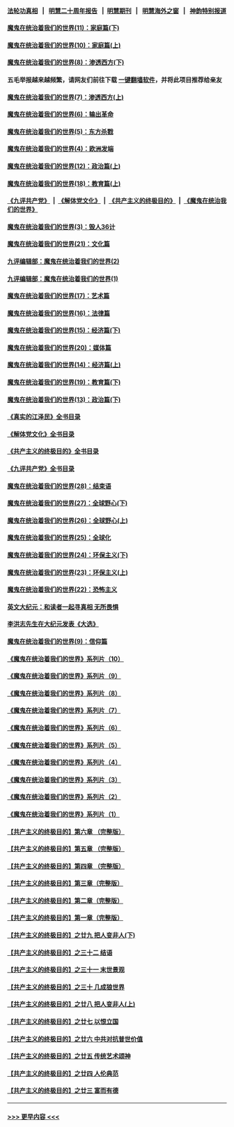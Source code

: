 #### [法轮功真相](https://github.com/gfw-breaker/truth/blob/master/README.md?t=0) &nbsp;&nbsp;|&nbsp;&nbsp; [明慧二十周年报告](https://github.com/gfw-breaker/mh-reports/blob/master/README.md?t=0) &nbsp;&nbsp;|&nbsp;&nbsp;[明慧期刊](https://github.com/gfw-breaker/mh-qikan) &nbsp;&nbsp;|&nbsp;&nbsp; [明慧海外之窗](https://github.com/gfw-breaker/mh-news/blob/master/README.md?t=0) &nbsp;&nbsp;|&nbsp;&nbsp; [神韵特别报道](https://github.com/gfw-breaker/mh-news/blob/master/shenyun.md?t=0)
#### [魔鬼在统治着我们的世界(11)：家庭篇(下)](../pages/nsc422/n10440961.md?t=01040343) 
#### [魔鬼在统治着我们的世界(10)：家庭篇(上)](../pages/nsc422/n10435448.md?t=01040343) 
#### [魔鬼在统治着我们的世界(8)：渗透西方(下)](../pages/nsc422/n10429603.md?t=01040343) 
#### 五毛举报越来越频繁，请网友们前往下载 [一键翻墙软件](https://github.com/gfw-breaker/ssr-accounts)，并将此项目推荐给亲友
#### [魔鬼在统治着我们的世界(7)：渗透西方(上)](../pages/nsc422/n10426013.md?t=01040343) 
#### [魔鬼在统治着我们的世界(6)：输出革命](../pages/nsc422/n10421536.md?t=01040343) 
#### [魔鬼在统治着我们的世界(5)：东方杀戮](../pages/nsc422/n10417707.md?t=01040343) 
#### [魔鬼在统治着我们的世界(4)：欧洲发端](../pages/nsc422/n10414890.md?t=01040343) 
#### [魔鬼在统治着我们的世界(12)：政治篇(上)](../pages/nsc422/n10444576.md?t=01040343) 
#### [魔鬼在统治着我们的世界(18)：教育篇(上)](../pages/nsc422/n10526970.md?t=01040343) 
#### [《九评共产党》](https://github.com/begood0513/9ping.md/blob/master/README.md) &nbsp;|&nbsp; [《解体党文化》](../../../../jtdwh.md/blob/master/README.md)  &nbsp;|&nbsp; [《共产主义的终极目的》](../../../../gczydzjmd.md/blob/master/README.md) &nbsp;|&nbsp; [《魔鬼在统治我们的世界》](../../../../mgztzwmdsj.md/blob/master/README.md) 
#### [魔鬼在统治着我们的世界(3)：毁人36计](../pages/nsc422/n10411583.md?t=01040343) 
#### [魔鬼在统治着我们的世界(21)：文化篇](../pages/nsc422/n10597706.md?t=01040343) 
#### [九评编辑部：魔鬼在统治着我们的世界(2)](../pages/nsc422/n10410036.md?t=01040343) 
#### [九评编辑部：魔鬼在统治着我们的世界(1)](../pages/nsc422/n10406825.md?t=01040343) 
#### [魔鬼在统治着我们的世界(17)：艺术篇](../pages/nsc422/n10499093.md?t=01040343) 
#### [魔鬼在统治着我们的世界(16)：法律篇](../pages/nsc422/n10485969.md?t=01040343) 
#### [魔鬼在统治着我们的世界(15)：经济篇(下)](../pages/nsc422/n10469975.md?t=01040343) 
#### [魔鬼在统治着我们的世界(20)：媒体篇](../pages/nsc422/n10586579.md?t=01040343) 
#### [魔鬼在统治着我们的世界(14)：经济篇(上)](../pages/nsc422/n10457370.md?t=01040343) 
#### [魔鬼在统治着我们的世界(19)：教育篇(下)](../pages/nsc422/n10564808.md?t=01040343) 
#### [魔鬼在统治着我们的世界(13)：政治篇(下)](../pages/nsc422/n10448270.md?t=01040343) 
#### [《真实的江泽民》全书目录](../pages/nsc422/n13721399.md?t=01040343) 
#### [《解体党文化》全书目录](../pages/nsc422/n13721157.md?t=01040343) 
#### [《共产主义的终极目的》全书目录](../pages/nsc422/n13721048.md?t=01040343) 
#### [《九评共产党》全书目录](../pages/nsc422/n13708085.md?t=01040343) 
#### [魔鬼在统治着我们的世界(28)：结束语](../pages/nsc422/n10936246.md?t=01040343) 
#### [魔鬼在统治着我们的世界(27)：全球野心(下)](../pages/nsc422/n10928319.md?t=01040343) 
#### [魔鬼在统治着我们的世界(26)：全球野心(上)](../pages/nsc422/n10900318.md?t=01040343) 
#### [魔鬼在统治着我们的世界(25)：全球化](../pages/nsc422/n10788205.md?t=01040343) 
#### [魔鬼在统治着我们的世界(24)：环保主义(下)](../pages/nsc422/n10695307.md?t=01040343) 
#### [魔鬼在统治着我们的世界(23)：环保主义(上)](../pages/nsc422/n10688613.md?t=01040343) 
#### [魔鬼在统治着我们的世界(22)：恐怖主义](../pages/nsc422/n10614727.md?t=01040343) 
#### [英文大纪元：和读者一起寻真相 无所畏惧](../pages/nsc422/n12542027.md?t=01040343) 
#### [李洪志先生在大纪元发表《大选》](../pages/nsc422/n12534746.md?t=01040343) 
#### [魔鬼在统治着我们的世界(9)：信仰篇](../pages/nsc422/n10432159.md?t=01040343) 
#### [《魔鬼在统治着我们的世界》系列片（10）](../pages/nsc422/n12292670.md?t=01040343) 
#### [《魔鬼在统治着我们的世界》系列片（9）](../pages/nsc422/n12290859.md?t=01040343) 
#### [《魔鬼在统治着我们的世界》系列片（8）](../pages/nsc422/n12287445.md?t=01040343) 
#### [《魔鬼在统治着我们的世界》系列片（7）](../pages/nsc422/n12283425.md?t=01040343) 
#### [《魔鬼在统治着我们的世界》系列片（6）](../pages/nsc422/n12282314.md?t=01040343) 
#### [《魔鬼在统治着我们的世界》系列片（5）](../pages/nsc422/n12281419.md?t=01040343) 
#### [《魔鬼在统治着我们的世界》系列片（4）](../pages/nsc422/n12274024.md?t=01040343) 
#### [《魔鬼在统治着我们的世界》系列片（3）](../pages/nsc422/n12271322.md?t=01040343) 
#### [《魔鬼在统治着我们的世界》系列片（2）](../pages/nsc422/n12269049.md?t=01040343) 
#### [《魔鬼在统治着我们的世界》系列片（1）](../pages/nsc422/n12267575.md?t=01040343) 
#### [【共产主义的终极目的】第六章 （完整版）](../pages/nsc422/n11428913.md?t=01040343) 
#### [【共产主义的终极目的】第五章 （完整版）](../pages/nsc422/n11428912.md?t=01040343) 
#### [【共产主义的终极目的】第四章 （完整版）](../pages/nsc422/n11428907.md?t=01040343) 
#### [【共产主义的终极目的】第三章（完整版）](../pages/nsc422/n11428848.md?t=01040343) 
#### [【共产主义的终极目的】第二章（完整版）](../pages/nsc422/n11428831.md?t=01040343) 
#### [【共产主义的终极目的】第一章（完整版）](../pages/nsc422/n11417651.md?t=01040343) 
#### [【共产主义的终极目的】之廿九 把人变非人(下)](../pages/nsc422/n11344140.md?t=01040343) 
#### [【共产主义的终极目的】之三十二 结语](../pages/nsc422/n11360535.md?t=01040343) 
#### [【共产主义的终极目的】之三十一 末世景观](../pages/nsc422/n11351129.md?t=01040343) 
#### [【共产主义的终极目的】之三十 几成狼世界](../pages/nsc422/n11348280.md?t=01040343) 
#### [【共产主义的终极目的】之廿八 把人变非人(上)](../pages/nsc422/n11340492.md?t=01040343) 
#### [【共产主义的终极目的】之廿七 以恨立国](../pages/nsc422/n11336944.md?t=01040343) 
#### [【共产主义的终极目的】之廿六 中共对抗普世价值](../pages/nsc422/n11324785.md?t=01040343) 
#### [【共产主义的终极目的】之廿五 传统艺术颂神](../pages/nsc422/n11296396.md?t=01040343) 
#### [【共产主义的终极目的】之廿四 人伦典范](../pages/nsc422/n11296397.md?t=01040343) 
#### [【共产主义的终极目的】之廿三 富而有德](../pages/nsc422/n11283598.md?t=01040343) 

----
#### [ >>> 更早内容 <<< ](../indexes/nsc422-earlier.md)
